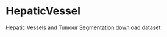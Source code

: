 # HepaticVessel
Hepatic Vessels and Tumour Segmentation
[download dataset](http://medicaldecathlon.com/)
